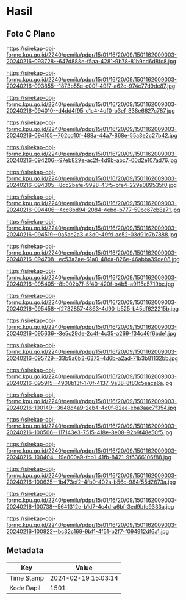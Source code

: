 # Hasil

## Foto C Plano

https://sirekap-obj-formc.kpu.go.id/2240/pemilu/pdpr/15/01/16/20/09/1501162009003-20240216-093728--647d888e-f5aa-4281-9b78-81b9cd6d8fc8.jpg

https://sirekap-obj-formc.kpu.go.id/2240/pemilu/pdpr/15/01/16/20/09/1501162009003-20240216-093855--1873b55c-c00f-49f7-a62c-974c77d9de87.jpg

https://sirekap-obj-formc.kpu.go.id/2240/pemilu/pdpr/15/01/16/20/09/1501162009003-20240216-094010--d4dd4f95-c1c4-4df0-b3ef-338e6627c787.jpg

https://sirekap-obj-formc.kpu.go.id/2240/pemilu/pdpr/15/01/16/20/09/1501162009003-20240216-094105--702cd10f-488a-44a7-868e-55a3e2c27b42.jpg

https://sirekap-obj-formc.kpu.go.id/2240/pemilu/pdpr/15/01/16/20/09/1501162009003-20240216-094206--97eb829e-ac2f-4d9b-abc7-00d2e107ad76.jpg

https://sirekap-obj-formc.kpu.go.id/2240/pemilu/pdpr/15/01/16/20/09/1501162009003-20240216-094305--8dc2bafe-9928-43f5-bfe4-229e089535f0.jpg

https://sirekap-obj-formc.kpu.go.id/2240/pemilu/pdpr/15/01/16/20/09/1501162009003-20240216-094406--4cc8bd94-2084-4ebd-b777-59bc67cb8a71.jpg

https://sirekap-obj-formc.kpu.go.id/2240/pemilu/pdpr/15/01/16/20/09/1501162009003-20240216-094519--0a5ae2a3-d3d0-49fd-ac52-03d91c7b7888.jpg

https://sirekap-obj-formc.kpu.go.id/2240/pemilu/pdpr/15/01/16/20/09/1501162009003-20240216-094708--ec53a2ae-61a0-48da-826e-46abba39de08.jpg

https://sirekap-obj-formc.kpu.go.id/2240/pemilu/pdpr/15/01/16/20/09/1501162009003-20240216-095405--8b902b7f-5f40-420f-b4b5-a9f15c5719bc.jpg

https://sirekap-obj-formc.kpu.go.id/2240/pemilu/pdpr/15/01/16/20/09/1501162009003-20240216-095458--f2732857-4863-4d90-b525-b45df622215b.jpg

https://sirekap-obj-formc.kpu.go.id/2240/pemilu/pdpr/15/01/16/20/09/1501162009003-20240216-095636--3e5c29de-2c4f-4c35-a269-f34c46f6bde1.jpg

https://sirekap-obj-formc.kpu.go.id/2240/pemilu/pdpr/15/01/16/20/09/1501162009003-20240216-095729--33b9a6b3-6373-4d6b-a2ad-71b3b81132bb.jpg

https://sirekap-obj-formc.kpu.go.id/2240/pemilu/pdpr/15/01/16/20/09/1501162009003-20240216-095915--4908b13f-170f-4137-9a38-8f83c5eaca6a.jpg

https://sirekap-obj-formc.kpu.go.id/2240/pemilu/pdpr/15/01/16/20/09/1501162009003-20240216-100149--3648d4a9-2eb4-4c0f-82ae-eba3aac7f354.jpg

https://sirekap-obj-formc.kpu.go.id/2240/pemilu/pdpr/15/01/16/20/09/1501162009003-20240216-100506--117143e3-7515-418e-8e08-92b9f48e50f5.jpg

https://sirekap-obj-formc.kpu.go.id/2240/pemilu/pdpr/15/01/16/20/09/1501162009003-20240216-100404--19e800a9-fcb1-41fb-8421-9f6366106f88.jpg

https://sirekap-obj-formc.kpu.go.id/2240/pemilu/pdpr/15/01/16/20/09/1501162009003-20240216-100635--1b473ef2-4fb0-402a-b56c-984f55d2673a.jpg

https://sirekap-obj-formc.kpu.go.id/2240/pemilu/pdpr/15/01/16/20/09/1501162009003-20240216-100738--5641312e-b1d7-4c4d-a6bf-3ed9bfe9333a.jpg

https://sirekap-obj-formc.kpu.go.id/2240/pemilu/pdpr/15/01/16/20/09/1501162009003-20240216-100822--bc32c169-9bf1-4f51-b2f7-f094912df6a1.jpg


## Metadata

| Key        | Value               |
| ---------- | ------------------- |
| Time Stamp | 2024-02-19 15:03:14 |
| Kode Dapil | 1501                |



